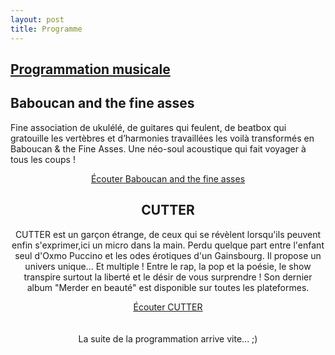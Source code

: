 ```yaml
---
layout: post
title: Programme
---
```


## <U>Programmation musicale</U>

## Baboucan and the fine asses
Fine association de ukulélé, de guitares qui feulent, de beatbox qui gratouille les vertèbres et d’harmonies travaillées les voilà transformés en Baboucan & the Fine Asses. Une néo-soul acoustique qui fait voyager à tous les coups !
<CENTER><a href="https://www.youtube.com/@Baboucan">Écouter Baboucan and the fine asses</a><CENTER>
 
  

## CUTTER
CUTTER est un garçon étrange, de ceux qui se révèlent lorsqu'ils peuvent enfin s'exprimer,ici un micro dans la main. Perdu quelque part entre l'enfant seul d'Oxmo Puccino et les odes érotiques d'un Gainsbourg. Il propose un univers unique... Et multiple ! Entre le rap, la pop et la poésie, le show transpire surtout la liberté et le désir de vous surprendre ! 
Son dernier album "Merder en beauté" est disponible sur toutes les plateformes.
<CENTER><a href="https://www.youtube.com/@cutterleseul">Écouter CUTTER</a><CENTER>

<br>
<br><CENTER>La suite de la programmation arrive vite... ;)
